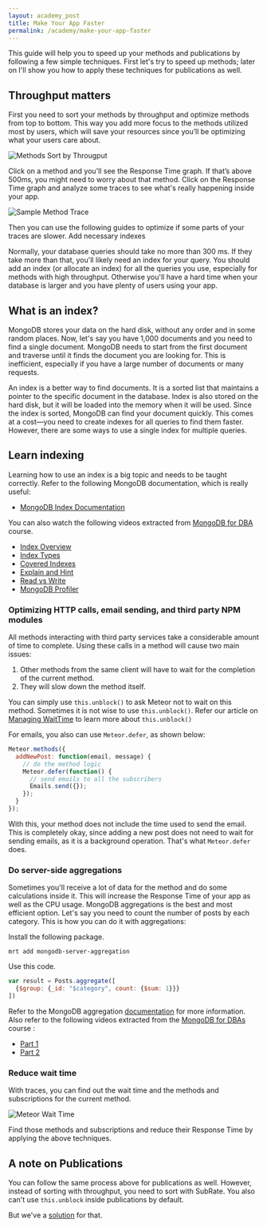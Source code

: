 ```yaml
---
layout: academy_post
title: Make Your App Faster
permalink: /academy/make-your-app-faster
---
```


This guide will help you to speed up your methods and publications by following a few simple techniques. First let's try to speed up methods; later on I'll show you how to apply these techniques for publications as well.

## Throughput matters

First you need to sort your methods by throughput and optimize methods from top to bottom. This way you add more focus to the methods utilized most by users, which will save your resources since you’ll be optimizing what your users care about.

![Methods Sort by Througput](https://i.cloudup.com/rPb_vfIYLn.png)

Click on a method and you'll see the Response Time graph. If that’s above 500ms, you might need to worry about that method. Click on the Response Time graph and analyze some traces to see what's really happening inside your app.

![Sample Method Trace](https://i.cloudup.com/na_Q_aHqhk.png)

Then you can use the following guides to optimize if some parts of your traces are slower.
Add necessary indexes

Normally, your database queries should take no more than 300 ms. If they take more than that, you'll likely need an index for your query. You should add an index (or allocate an index) for all the queries you use, especially for methods with high throughput. Otherwise you'll have a hard time when your database is larger and you have plenty of users using your app.

## What is an index?

MongoDB stores your data on the hard disk, without any order and in some random places. Now, let's say you have 1,000 documents and you need to find a single document. MongoDB needs to start from the first document and traverse until it finds the document you are looking for. This is inefficient, especially if you have a large number of documents or many requests.

An index is a better way to find documents. It is a sorted list that maintains a pointer to the specific document in the database. Index is also stored on the hard disk, but it will be loaded into the memory when it will be used. Since the index is sorted, MongoDB can find your document quickly. This comes at a cost—you need to create indexes for all queries to find them faster. However, there are some ways to use a single index for multiple queries.

## Learn indexing

Learning how to use an index is a big topic and needs to be taught correctly. Refer to the following MongoDB documentation, which is really useful:

* [MongoDB Index Documentation](http://docs.mongodb.org/manual/indexes/)

You can also watch the following videos extracted from  [MongoDB for DBA](https://university.mongodb.com/courses/10gen/M102/2014_July/about) course.

* [Index Overview](https://www.youtube.com/watch?v=a7TrHP1C6qQ)
* [Index Types](https://www.youtube.com/watch?v=DFfCC8Or8_U)
* [Covered Indexes](https://www.youtube.com/watch?v=boAkBnMUBnw)
* [Explain and Hint](https://www.youtube.com/watch?v=oaTm0Kftit8)
* [Read vs Write](https://www.youtube.com/watch?v=USDbDotmums)
* [MongoDB Profiler](https://www.youtube.com/watch?v=MzLmI8FNB94)

### Optimizing HTTP calls, email sending, and third party NPM modules

All methods interacting with third party services take a considerable amount of time to complete. Using these calls in a method will cause two main issues:

1. Other methods from the same client will have to wait for the completion of the current method.
2. They will slow down the method itself.

You can simply use `this.unblock()` to ask Meteor not to wait on this method. Sometimes it is not wise to use `this.unblock()`. Refer our article on [Managing WaitTime](https://kadira.io/academy/managing-waittime/) to learn more about `this.unblock()`

For emails, you also can use `Meteor.defer`, as shown below:

~~~js
Meteor.methods({
  addNewPost: function(email, message) {
    // do the method logic
    Meteor.defer(function() {
      // send emails to all the subscribers
      Emails.send({});
    });
  }
});
~~~

With this, your method does not include the time used to send the email. This is completely okay, since adding a new post does not need to wait for sending emails, as it is a background operation. That's what `Meteor.defer` does.

### Do server-side aggregations

Sometimes you'll receive a lot of data for the method and do some calculations inside it. This will increase the Response Time of your app as well as the CPU usage. MongoDB aggregations is the best and most efficient option. Let's say you need to count the number of posts by each category. This is how you can do it with aggregations:

Install the following package.

~~~shell
mrt add mongodb-server-aggregation
~~~

Use this code.

~~~js
var result = Posts.aggregate([
  {$group: {_id: "$category", count: {$sum: 1}}}
])
~~~


Refer to the MongoDB aggregation [documentation](http://docs.mongodb.org/manual/applications/aggregation/) for more information. Also refer to the following videos extracted from the [MongoDB for DBAs](https://university.mongodb.com/courses/10gen/M102/2014_July/about) course :

* [Part 1](https://www.youtube.com/watch?v=OOciY22Eqpc)
* [Part 2](https://www.youtube.com/watch?v=5ApeWrsjOJY)

### Reduce wait time

With traces, you can find out the wait time and the methods and subscriptions for the current method.

![Meteor Wait Time](https://i.cloudup.com/M-Ps-P6yeg.png)

Find those methods and subscriptions and reduce their Response Time by applying the above techniques.

## A note on Publications

You can follow the same process above for publications as well. However, instead of sorting with throughput, you need to sort with SubRate. You also can't use `this.unblock` inside publications by default.

But we've a [solution](https://github.com/meteorhacks/unblock) for that.
